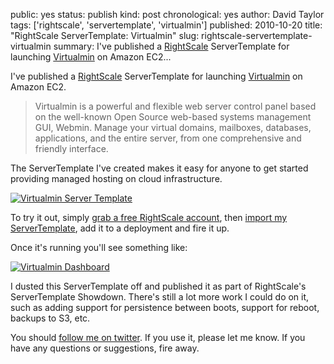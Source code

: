 public: yes
status: publish
kind: post
chronological: yes
author: David Taylor
tags: ['rightscale', 'servertemplate', 'virtualmin']
published: 2010-10-20
title: "RightScale ServerTemplate: Virtualmin"
slug: rightscale-servertemplate-virtualmin
summary: I've published a [RightScale](http://www.rightscale.com) ServerTemplate for launching [Virtualmin](http://www.virtualmin.com) on Amazon EC2...

I've published a [RightScale](http://www.rightscale.com) ServerTemplate for launching [Virtualmin](http://www.virtualmin.com) on Amazon EC2.

> Virtualmin is a powerful and flexible web server control panel based on the well-known Open Source web-based systems management GUI, Webmin. Manage your virtual domains, mailboxes, databases, applications, and the entire server, from one comprehensive and friendly interface.

The ServerTemplate I've created makes it easy for anyone to get started providing managed hosting on cloud infrastructure.

[![Virtualmin Server Template](/media/img/2010/10/Virtualmin-Server-Template.png)](/media/img/2010/10/Virtualmin-Server-Template.png)

To try it out, simply [grab a free RightScale account](http://www.rightscale.com/products/free_edition.php), then [import my ServerTemplate](https://my.rightscale.com/library/server_templates/Virtualmin/14506), add it to a deployment and fire it up.

Once it's running you'll see something like:

[![Virtualmin Dashboard](/media/img/2010/10/Virtualmin-Dashboard-1024x575.png)](/media/img/2010/10/Virtualmin-Dashboard.png)

I dusted this ServerTemplate off and published it as part of RightScale's ServerTemplate Showdown. There's still a lot more work I could do on it, such as adding support for persistence between boots, support for reboot, backups to S3, etc.

You should [follow me on twitter](http://twitter.com/davidltaylor). If you use it, please let me know. If you have any questions or suggestions, fire away.
